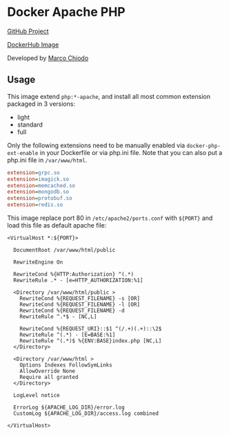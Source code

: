 # Docker Apache PHP

[GitHub Project](https://github.com/marcochiodo/docker-apache-php)

[DockerHub Image](https://hub.docker.com/r/sigblue/apache-php)

Developed by [Marco Chiodo](https://www.marcochiodo.it/)

## Usage

This image extend `php:*-apache`, and install all most common extension packaged in 3 versions:
- light
- standard
- full

Only the following extensions need to be manually enabled via `docker-php-ext-enable` in your Dockerfile or via php.ini file. Note that you can also put a php.ini file in `/var/www/html`.
``` ini
extension=grpc.so
extension=imagick.so
extension=memcached.so
extension=mongodb.so
extension=protobuf.so
extension=redis.so
```

This image replace port 80 in `/etc/apache2/ports.conf` with `${PORT}` and load this file as default apache file:

```
<VirtualHost *:${PORT}>

  DocumentRoot /var/www/html/public

  RewriteEngine On

  RewriteCond %{HTTP:Authorization} ^(.*)
  RewriteRule .* - [e=HTTP_AUTHORIZATION:%1]

  <Directory /var/www/html/public > 
    RewriteCond %{REQUEST_FILENAME} -s [OR]
    RewriteCond %{REQUEST_FILENAME} -l [OR]
    RewriteCond %{REQUEST_FILENAME} -d
    RewriteRule ^.*$ - [NC,L]

    RewriteCond %{REQUEST_URI}::$1 ^(/.+)(.+)::\2$
    RewriteRule ^(.*) - [E=BASE:%1]
    RewriteRule ^(.*)$ %{ENV:BASE}index.php [NC,L]
  </Directory>

  <Directory /var/www/html > 
    Options Indexes FollowSymLinks
    AllowOverride None
    Require all granted
  </Directory>

  LogLevel notice

  ErrorLog ${APACHE_LOG_DIR}/error.log
  CustomLog ${APACHE_LOG_DIR}/access.log combined

</VirtualHost>
```
